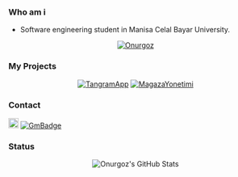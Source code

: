 ### Who am i
- Software engineering student in Manisa Celal Bayar University.
<p align="center">
 <a href="https://github.com/onurgoz"><img title="Onurgoz" src="https://github-readme-stats.vercel.app/api/top-langs/?username=onurgoz&layout=compact&theme=dark"></a><br>
</p>

### My Projects
<p align="center">
  <a href="https://github.com/onurgoz/TangramApp"><img title="TangramApp" src="https://github-readme-stats.vercel.app/api/pin/?username=onurgoz&repo=TangramApp&theme=dark"></a>
  <a href="https://github.com/onurgoz/MagazaYonetimi/"><img title="MagazaYonetimi" src="https://github-readme-stats.vercel.app/api/pin/?username=onurgoz&repo=MagazaYonetimi&theme=dark"></a>
  
</p>

### Contact
<a href="https://www.linkedin.com/in/onurgoz/"><img title="Linkedin" src="https://i.hizliresim.com/4dhsc2e.png" width=20></a>
[![GmBadge](https://img.shields.io/badge/-onurgoz98@gmail.com-c14438?style=flat-square&logo=Gmail&logoColor=white&link=mailto:onurgoz98@gmail.com)](mailto:onurgoz98@gmail.com)
   

### Status
<p align="center">
  <img src="https://github-readme-stats.vercel.app/api?username=onurgoz&&show_icons=true&theme=dark&line_height=27&v=5" alt="Onurgoz's GitHub Stats" /><br>
 
</p>
